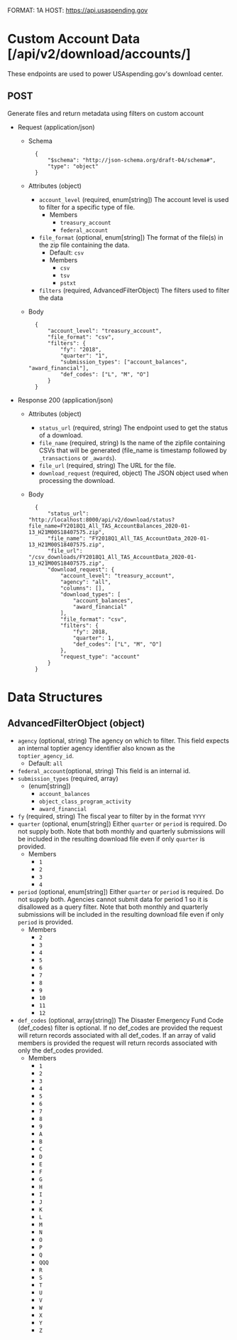 FORMAT: 1A
HOST: https://api.usaspending.gov

# Custom Account Data [/api/v2/download/accounts/]

These endpoints are used to power USAspending.gov's download center.

## POST

Generate files and return metadata using filters on custom account

+ Request (application/json)
    + Schema

            {
                "$schema": "http://json-schema.org/draft-04/schema#",
                "type": "object"
            }

    + Attributes (object)
        + `account_level` (required, enum[string])
            The account level is used to filter for a specific type of file.
            + Members
                + `treasury_account`
                + `federal_account`
        + `file_format` (optional, enum[string])
            The format of the file(s) in the zip file containing the data.
            + Default: `csv`
            + Members
                + `csv`
                + `tsv`
                + `pstxt`
        + `filters` (required, AdvancedFilterObject)
            The filters used to filter the data
    + Body

            {
                "account_level": "treasury_account",
                "file_format": "csv",
                "filters": {
                    "fy": "2018",
                    "quarter": "1",
                    "submission_types": ["account_balances", "award_financial"],
                    "def_codes": ["L", "M", "O"]
                }
            }

+ Response 200 (application/json)
    + Attributes (object)
        + `status_url` (required, string)
            The endpoint used to get the status of a download.
        + `file_name` (required, string)
            Is the name of the zipfile containing CSVs that will be generated (file_name is timestamp followed by `_transactions` or `_awards`).
        + `file_url` (required, string)
            The URL for the file.
        + `download_request` (required, object)
            The JSON object used when processing the download.
    + Body

            {
                "status_url": "http://localhost:8000/api/v2/download/status?file_name=FY2018Q1_All_TAS_AccountBalances_2020-01-13_H21M00S18407575.zip",
                "file_name": "FY2018Q1_All_TAS_AccountData_2020-01-13_H21M00S18407575.zip",
                "file_url": "/csv_downloads/FY2018Q1_All_TAS_AccountData_2020-01-13_H21M00S18407575.zip",
                "download_request": {
                    "account_level": "treasury_account",
                    "agency": "all",
                    "columns": [],
                    "download_types": [
                        "account_balances",
                        "award_financial"
                    ],
                    "file_format": "csv",
                    "filters": {
                        "fy": 2018,
                        "quarter": 1,
                        "def_codes": ["L", "M", "O"]
                    },
                    "request_type": "account"
                }
            }



# Data Structures

## AdvancedFilterObject (object)
+ `agency` (optional, string)
    The agency on which to filter.  This field expects an internal toptier agency identifier also known as the `toptier_agency_id`.
    + Default: `all`
+ `federal_account`(optional, string)
    This field is an internal id.
+ `submission_types` (required, array)
    + (enum[string])
        + `account_balances`
        + `object_class_program_activity`
        + `award_financial`
+ `fy` (required, string)
    The fiscal year to filter by in the format `YYYY`
+ `quarter` (optional, enum[string])
    Either `quarter` or `period` is required.  Do not supply both.   Note that both monthly and quarterly submissions will be included in the resulting download file even if only `quarter` is provided.
    + Members
        + `1`
        + `2`
        + `3`
        + `4`
+ `period` (optional, enum[string])
    Either `quarter` or `period` is required.  Do not supply both.  Agencies cannot submit data for period 1 so it is disallowed as a query filter.   Note that both monthly and quarterly submissions will be included in the resulting download file even if only `period` is provided.
    + Members
        + `2`
        + `3`
        + `4`
        + `5`
        + `6`
        + `7`
        + `8`
        + `9`
        + `10`
        + `11`
        + `12`
+ `def_codes` (optional, array[string])
    The Disaster Emergency Fund Code (def_codes) filter is optional. If no def_codes are provided the request will return records associated with all def_codes. If an array of valid members is provided the request will return records associated with only the def_codes provided.
    + Members
        - `1`
        - `2`
        - `3`
        - `4`
        - `5`
        - `6`
        - `7`
        - `8`
        - `9`
        - `A`
        - `B`
        - `C`
        - `D`
        - `E`
        - `F`
        - `G`
        - `H`
        - `I`
        - `J`
        - `K`
        - `L`
        - `M`
        - `N`
        - `O`
        - `P`
        - `Q`
        - `QQQ`
        - `R`
        - `S`
        - `T`
        - `U`
        - `V`
        - `W`
        - `X`
        - `Y`
        - `Z`
